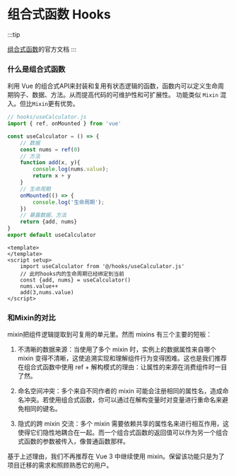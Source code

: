 # 组合式函数 Hooks

:::tip

[组合式函数](https://cn.vuejs.org/guide/reusability/composables.html)的官方文档
:::

### 什么是组合式函数

利用 Vue 的组合式API来封装和复用有状态逻辑的函数，函数内可以定义生命周期钩子、数据、方法。从而提高代码的可维护性和可扩展性。
功能类似 `Mixin` 混入。但比`Mixin`更有优势。

```js
// hooks/useCalculator.js
import { ref, onMounted } from 'vue'

const useCalculator = () => {
    // 数据
    const nums = ref(0)
    // 方法
    function add(x, y){
        console.log(nums.value);
        return x + y
    }
    // 生命周期
    onMounted(() => {
        console.log('生命周期');
    })
    // 暴露数据、方法
    return {add, nums}
}
export default useCalculator
```
```vue
<template>
</template>
<script setup>
    import useCalculator from '@/hooks/useCalculator.js'
    // 此时hooks内的生命周期已经绑定到当前
    const {add, nums} = useCalculator()
    nums.value++
    add(3,nums.value)
</script>
```

### 和Mixin的对比

mixin把组件逻辑提取到可复用的单元里。然而 mixins 有三个主要的短板：

1. 不清晰的数据来源：当使用了多个 mixin 时，实例上的数据属性来自哪个 mixin 变得不清晰，这使追溯实现和理解组件行为变得困难。这也是我们推荐在组合式函数中使用 ref + 解构模式的理由：让属性的来源在消费组件时一目了然。

2. 命名空间冲突：多个来自不同作者的 mixin 可能会注册相同的属性名，造成命名冲突。若使用组合式函数，你可以通过在解构变量时对变量进行重命名来避免相同的键名。

3. 隐式的跨 mixin 交流：多个 mixin 需要依赖共享的属性名来进行相互作用，这使得它们隐性地耦合在一起。而一个组合式函数的返回值可以作为另一个组合式函数的参数被传入，像普通函数那样。

基于上述理由，我们不再推荐在 Vue 3 中继续使用 mixin。保留该功能只是为了项目迁移的需求和照顾熟悉它的用户。